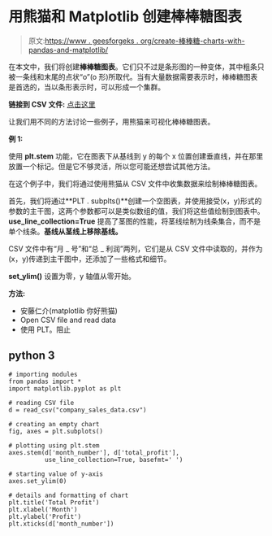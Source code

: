 # 用熊猫和 Matplotlib 创建棒棒糖图表

> 原文:[https://www . geesforgeks . org/create-棒棒糖-charts-with-pandas-and-matplotlib/](https://www.geeksforgeeks.org/create-lollipop-charts-with-pandas-and-matplotlib/)

在本文中，我们将创建**棒棒糖图表**。它们只不过是条形图的一种变体，其中粗条只被一条线和末尾的点状“o”(o 形)所取代。当有大量数据需要表示时，棒棒糖图表是首选的，当以条形表示时，可以形成一个集群。

**链接到 CSV 文件:** [点击这里](https://drive.google.com/file/d/1rpEhCVSytq_AXAiLsXenmrgEAEJOllFC/view?usp=sharing)

让我们用不同的方法讨论一些例子，用熊猫来可视化棒棒糖图表。

**例 1:**

使用 **plt.stem** 功能，它在图表下从基线到 y 的每个 x 位置创建垂直线，并在那里放置一个标记。但是它不够灵活，所以您可能还想尝试其他方法。

在这个例子中，我们将通过使用熊猫从 CSV 文件中收集数据来绘制棒棒糖图表。

首先，我们将通过**PLT . subplts()**创建一个空图表，并使用接受(x，y)形式的参数的主干图，这两个参数都可以是类似数组的值，我们将这些值绘制到图表中。 **use_line_collection=True** 提高了茎图的性能，将茎线绘制为线条集合，而不是单个线条。**基线从茎线上移除基线。**

CSV 文件中有“月 _ 号”和“总 _ 利润”两列，它们是从 CSV 文件中读取的，并作为(x，y)传递到主干图中，还添加了一些格式和细节。

**set_ylim()** 设置为零，y 轴值从零开始。

**方法:**

*   安藤仁介(matplotlib 你好熊猫)
*   Open CSV file and read data
*   使用 PLT。阻止

## python 3

```
# importing modules
from pandas import *
import matplotlib.pyplot as plt

# reading CSV file
d = read_csv("company_sales_data.csv")

# creating an empty chart
fig, axes = plt.subplots()

# plotting using plt.stem
axes.stem(d['month_number'], d['total_profit'],
          use_line_collection=True, basefmt=' ')

# starting value of y-axis
axes.set_ylim(0)

# details and formatting of chart
plt.title('Total Profit')
plt.xlabel('Month')
plt.ylabel('Profit')
plt.xticks(d['month_number'])
```